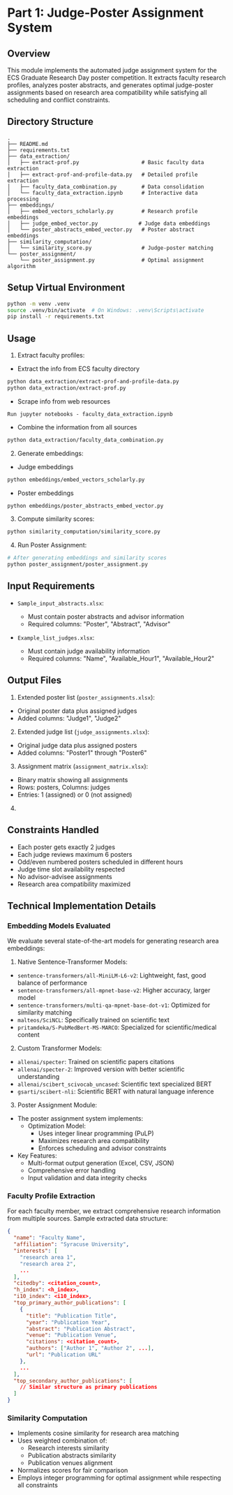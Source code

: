 # Part 1: Judge-Poster Assignment System

## Overview
This module implements the automated judge assignment system for the ECS Graduate Research Day poster competition. It extracts faculty research profiles, analyzes poster abstracts, and generates optimal judge-poster assignments based on research area compatibility while satisfying all scheduling and conflict constraints.

## Directory Structure
```
.
├── README.md
├── requirements.txt
├── data_extraction/          
│   ├── extract-prof.py                    # Basic faculty data extraction
│   ├── extract-prof-and-profile-data.py   # Detailed profile extraction
│   ├── faculty_data_combination.py        # Data consolidation
│   └── faculty_data_extraction.ipynb      # Interactive data processing
├── embeddings/              
│   ├── embed_vectors_scholarly.py         # Research profile embeddings
│   ├── judge_embed_vector.py             # Judge data embeddings
│   └── poster_abstracts_embed_vector.py   # Poster abstract embeddings
├── similarity_computation/  
│   └── similarity_score.py                # Judge-poster matching
└── poster_assignment/
    └── poster_assignment.py               # Optimal assignment algorithm

```

## Setup Virtual Environment

```bash
python -m venv .venv
source .venv/bin/activate  # On Windows: .venv\Scripts\activate
pip install -r requirements.txt
```

## Usage

1. Extract faculty profiles:

- Extract the info from ECS faculty directory
```bash
python data_extraction/extract-prof-and-profile-data.py
python data_extraction/extract-prof.py
```
- Scrape info from web resources
```
Run jupyter notebooks - faculty_data_extraction.ipynb
```
- Combine the information from all sources
```bash
python data_extraction/faculty_data_combination.py
```

2. Generate embeddings:
- Judge embeddings
```bash
python embeddings/embed_vectors_scholarly.py
```
- Poster embeddings
```bash
python embeddings/poster_abstracts_embed_vector.py
```

3. Compute similarity scores:
```bash
python similarity_computation/similarity_score.py
```
4. Run Poster Assignment:
```bash
# After generating embeddings and similarity scores
python poster_assignment/poster_assignment.py
```

## Input Requirements

- `Sample_input_abstracts.xlsx`:
  - Must contain poster abstracts and advisor information
  - Required columns: "Poster", "Abstract", "Advisor"

- `Example_list_judges.xlsx`:
  - Must contain judge availability information
  - Required columns: "Name", "Available_Hour1", "Available_Hour2"

## Output Files

1. Extended poster list (`poster_assignments.xlsx`):
  - Original poster data plus assigned judges
  - Added columns: "Judge1", "Judge2"

2. Extended judge list (`judge_assignments.xlsx`):
  - Original judge data plus assigned posters
  - Added columns: "Poster1" through "Poster6"

3. Assignment matrix (`assignment_matrix.xlsx`):
  - Binary matrix showing all assignments
  - Rows: posters, Columns: judges
  - Entries: 1 (assigned) or 0 (not assigned)
4. 

## Constraints Handled

- Each poster gets exactly 2 judges
- Each judge reviews maximum 6 posters
- Odd/even numbered posters scheduled in different hours
- Judge time slot availability respected
- No advisor-advisee assignments
- Research area compatibility maximized

## Technical Implementation Details

### Embedding Models Evaluated
We evaluate several state-of-the-art models for generating research area embeddings:

1. Native Sentence-Transformer Models:
- `sentence-transformers/all-MiniLM-L6-v2`: Lightweight, fast, good balance of performance
- `sentence-transformers/all-mpnet-base-v2`: Higher accuracy, larger model
- `sentence-transformers/multi-qa-mpnet-base-dot-v1`: Optimized for similarity matching
- `malteos/SciNCL`: Specifically trained on scientific text
- `pritamdeka/S-PubMedBert-MS-MARCO`: Specialized for scientific/medical content

2. Custom Transformer Models:
- `allenai/specter`: Trained on scientific papers citations
- `allenai/specter-2`: Improved version with better scientific understanding
- `allenai/scibert_scivocab_uncased`: Scientific text specialized BERT
- `gsarti/scibert-nli`: Scientific BERT with natural language inference

3. Poster Assignment Module:
- The poster assignment system implements:
   - Optimization Model:
     - Uses integer linear programming (PuLP)
     -  Maximizes research area compatibility
     -  Enforces scheduling and advisor constraints
- Key Features:
   - Multi-format output generation (Excel, CSV, JSON)
   - Comprehensive error handling
   - Input validation and data integrity checks

### Faculty Profile Extraction
For each faculty member, we extract comprehensive research information from multiple sources. Sample extracted data structure:

```json
{
  "name": "Faculty Name",
  "affiliation": "Syracuse University",
  "interests": [
    "research area 1",
    "research area 2",
    ...
  ],
  "citedby": <citation_count>,
  "h_index": <h_index>,
  "i10_index": <i10_index>,
  "top_primary_author_publications": [
    {
      "title": "Publication Title",
      "year": "Publication Year",
      "abstract": "Publication Abstract",
      "venue": "Publication Venue",
      "citations": <citation_count>,
      "authors": ["Author 1", "Author 2", ...],
      "url": "Publication URL"
    },
    ...
  ],
  "top_secondary_author_publications": [
    // Similar structure as primary publications
  ]
}
```

### Similarity Computation
- Implements cosine similarity for research area matching
- Uses weighted combination of:
  - Research interests similarity
  - Publication abstracts similarity
  - Publication venues alignment
- Normalizes scores for fair comparison
- Employs integer programming for optimal assignment while respecting all constraints
